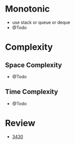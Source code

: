 # Monotonic
- use stack or queue or deque
- @Todo
  
# Complexity

## Space Complexity
- @Todo

## Time Complexity
- @Todo

# Review
- [3430](https://leetcode.com/problems/maximum-and-minimum-sums-of-at-most-size-k-subarrays)
